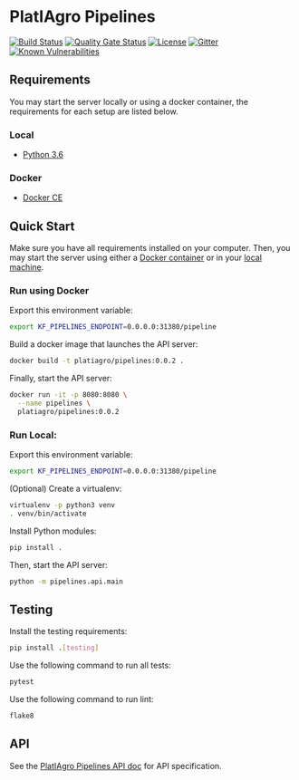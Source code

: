 # PlatIAgro Pipelines

[![Build Status](https://github.com/platiagro/pipelines/workflows/Python%20application/badge.svg)](https://github.com/platiagro/pipelines/actions?query=workflow%3A%22Python+application%22)
[![Quality Gate Status](https://sonarcloud.io/api/project_badges/measure?project=platiagro_pipelines&metric=alert_status)](https://sonarcloud.io/dashboard?id=platiagro_pipelines)
[![License](https://img.shields.io/badge/License-Apache%202.0-blue.svg)](https://opensource.org/licenses/Apache-2.0)
[![Gitter](https://badges.gitter.im/platiagro/community.svg)](https://gitter.im/platiagro/community?utm_source=badge&utm_medium=badge&utm_campaign=pr-badge)
[![Known Vulnerabilities](https://snyk.io/test/github/platiagro/pipelines/badge.svg?targetFile=requirements.txt)](https://snyk.io/test/github/platiagro/pipelines?targetFile=requirements.txt)

## Requirements

You may start the server locally or using a docker container, the requirements for each setup are listed below.

### Local

- [Python 3.6](https://www.python.org/downloads/)

### Docker

- [Docker CE](https://www.docker.com/get-docker)

## Quick Start

Make sure you have all requirements installed on your computer. Then, you may start the server using either a [Docker container](#run-using-docker) or in your [local machine](#run-local).

### Run using Docker

Export this environment variable:

```bash
export KF_PIPELINES_ENDPOINT=0.0.0.0:31380/pipeline
```

Build a docker image that launches the API server:

```bash
docker build -t platiagro/pipelines:0.0.2 .
```

Finally, start the API server:

```bash
docker run -it -p 8080:8080 \
  --name pipelines \
  platiagro/pipelines:0.0.2
```

### Run Local:

Export this environment variable:

```bash
export KF_PIPELINES_ENDPOINT=0.0.0.0:31380/pipeline
```

(Optional) Create a virtualenv:

```bash
virtualenv -p python3 venv
. venv/bin/activate
```

Install Python modules:

```bash
pip install .
```

Then, start the API server:

```bash
python -m pipelines.api.main
```

## Testing

Install the testing requirements:

```bash
pip install .[testing]
```

Use the following command to run all tests:

```bash
pytest
```

Use the following command to run lint:

```bash
flake8
```

## API

See the [PlatIAgro Pipelines API doc](https://platiagro.github.io/pipelines/) for API specification.
